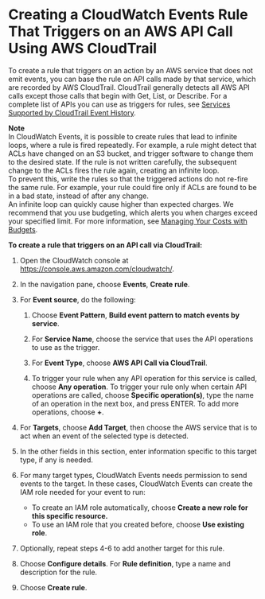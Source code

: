 # Creating a CloudWatch Events Rule That Triggers on an AWS API Call Using AWS CloudTrail<a name="Create-CloudWatch-Events-CloudTrail-Rule"></a>

To create a rule that triggers on an action by an AWS service that does not emit events, you can base the rule on API calls made by that service, which are recorded by AWS CloudTrail\. CloudTrail generally detects all AWS API calls except those calls that begin with Get, List, or Describe\. For a complete list of APIs you can use as triggers for rules, see [Services Supported by CloudTrail Event History](https://docs.aws.amazon.com/awscloudtrail/latest/userguide/view-cloudtrail-events-supported-services.html)\.

**Note**  
In CloudWatch Events, it is possible to create rules that lead to infinite loops, where a rule is fired repeatedly\. For example, a rule might detect that ACLs have changed on an S3 bucket, and trigger software to change them to the desired state\. If the rule is not written carefully, the subsequent change to the ACLs fires the rule again, creating an infinite loop\.  
To prevent this, write the rules so that the triggered actions do not re\-fire the same rule\. For example, your rule could fire only if ACLs are found to be in a bad state, instead of after any change\.   
An infinite loop can quickly cause higher than expected charges\. We recommend that you use budgeting, which alerts you when charges exceed your specified limit\. For more information, see [Managing Your Costs with Budgets](https://docs.aws.amazon.com/awsaccountbilling/latest/aboutv2/budgets-managing-costs.html)\.

**To create a rule that triggers on an API call via CloudTrail:**

1. Open the CloudWatch console at [https://console\.aws\.amazon\.com/cloudwatch/](https://console.aws.amazon.com/cloudwatch/)\.

1. In the navigation pane, choose **Events**, **Create rule**\.

1. For **Event source**, do the following:

   1. Choose **Event Pattern**, **Build event pattern to match events by service**\.

   1. For **Service Name**, choose the service that uses the API operations to use as the trigger\.

   1. For **Event Type**, choose **AWS API Call via CloudTrail**\.

   1. To trigger your rule when any API operation for this service is called, choose **Any operation**\. To trigger your rule only when certain API operations are called, choose **Specific operation\(s\)**, type the name of an operation in the next box, and press ENTER\. To add more operations, choose **\+**\.

1. For **Targets**, choose **Add Target**, then choose the AWS service that is to act when an event of the selected type is detected\. 

1. In the other fields in this section, enter information specific to this target type, if any is needed\. 

1. For many target types, CloudWatch Events needs permission to send events to the target\. In these cases, CloudWatch Events can create the IAM role needed for your event to run: 
   + To create an IAM role automatically, choose **Create a new role for this specific resource\.**
   + To use an IAM role that you created before, choose **Use existing role**\.

1. Optionally, repeat steps 4\-6 to add another target for this rule\.

1. Choose **Configure details**\. For **Rule definition**, type a name and description for the rule\. 

1. Choose **Create rule**\.